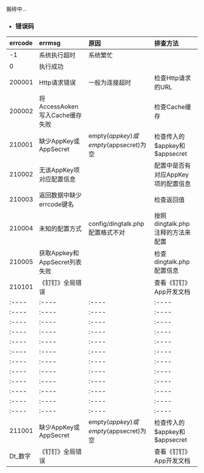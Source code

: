 搬砖中...

- ### 错误码

|errcode|errmsg|原因|排查方法|
|:----|:----|:----|:----|
|-1|系统执行超时|系统繁忙||
|0|执行成功|||
|200001|Http请求错误|一般为连接超时|检查Http请求的URL|
|200002|将AccessAoken写入Cache缓存失败||检查Cache缓存|
|210001|缺少AppKey或AppSecret|empty($appkey)或empty($appsecret)为空|检查传入的\$appkey和\$appsecret|
|210002|无该AppKey项对应配置信息||配置中是否有对应AppKey项的配置信息|
|210003|返回数据中缺少errcode键名||检查返回值|
|210004|未知的配置方式|config/dingtalk.php配置格式不对|按照dingtalk.php注释的方法来配置|
|210005|获取Appkey和AppSecret列表失败||检查dingtalk.php配置信息|
|210101|《钉钉》全局错误||查看《钉钉》App开发文档|
|:----|:----|:----|:----|
|:----|:----|:----|:----|
|:----|:----|:----|:----|
|:----|:----|:----|:----|
|:----|:----|:----|:----|
|:----|:----|:----|:----|
|:----|:----|:----|:----|
|:----|:----|:----|:----|
|:----|:----|:----|:----|
|:----|:----|:----|:----|
|:----|:----|:----|:----|
|:----|:----|:----|:----|
|211001|缺少AppKey或AppSecret|empty($appkey)或empty($appsecret)为空|检查传入的\$appkey和\$appsecret|
|Dt_数字|《钉钉》全局错误||查看《钉钉》App开发文档|